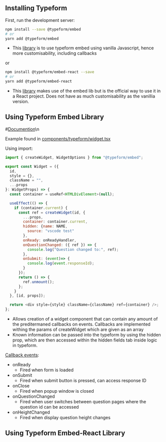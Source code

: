 
## Installing Typeform

First, run the development server:

```bash
npm install --save @typeform/embed
# or
yarn add @typeform/embed
```
- This [library](https://developer.typeform.com/embed/vanilla/) is to use typeform embed using vanilla Javascript, hence more customisability, including callbacks

or

```bash
npm install @typeform/embed-react --save
# or
yarn add @typeform/embed-react
```
- This [library](https://developer.typeform.com/embed/react/) makes use of the embed lib but is the official way to use it in a React project. Does not have as much customisability as the vanillia version.


## Using Typeform Embed Library
#[Documention](https://developer.typeform.com/embed/vanilla/)\n

Example found in [components/typeform/widget.tsx](https://github.com/Keesh-style/typeform-poc/blob/main/components/typeform/widget.tsx)

Using import:
```javascript
import { createWidget, WidgetOptions } from "@typeform/embed";
```

```javascript
export const Widget = ({
  id,
  style = {},
  className = "",
  ...props
}: WidgetProps) => {
  const container = useRef<HTMLDivElement>(null);

  useEffect(() => {
    if (container.current) {
      const ref = createWidget(id, {
        ...props,
        container: container.current,
        hidden: {name: NAME,
          source: "vscode test"
        },
        onReady: onReadyHandler,
        onQuestionChanged: ({ ref }) => {
          console.log("Question changed to:", ref);
        },
        onSubmit: (event)=> {
          console.log(event.responseId);
        }
      });
      return () => {
        ref.unmount();
      };
    }
  }, [id, props]);

  return <div style={style} className={className} ref={container} />;
};
```
- Allows creation of a widget component that can contain any amount of the preditermaned callbacks on events. Callbacks are implemented withing the params of createWidget which are given as an array
- Known information can be passed into the typeform by using the hidden prop, which are then accessed within the hidden fields tab inside logic in typeform.

[Callback events](https://developer.typeform.com/embed/callbacks/):
- onReady
    - Fired when form is loaded
- onSubmit
    - Fired when submit button is pressed, can access response ID
- onClose
    - Fired when popup window is closed
- onQuestionChanged
    - Fired when user switches between question pages where the question id can be accessed
- onHeightChanged
    - Fired when display question height changes

## Using Typeform Embed-React Library


